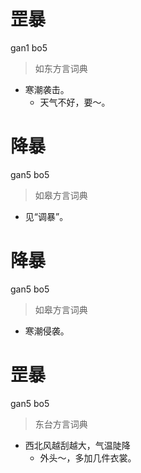 # 罡暴
gan1 bo5
> 如东方言词典
- 寒潮袭击。
  - 天气不好，要～。

# 降暴
gan5 bo5
> 如皋方言词典
- 见“调暴”。

# 降暴
gan5 bo5
> 如皋方言词典
- 寒潮侵袭。

# 罡暴
gan5 bo5
> 东台方言词典
- 西北风越刮越大，气温陡降
  - 外头～，多加几件衣裳。
